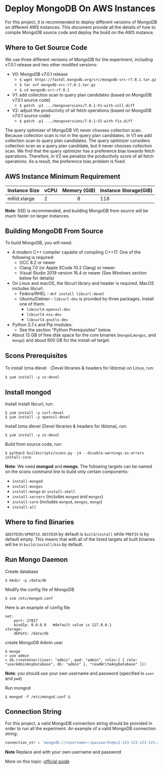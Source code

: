 Deploy MongoDB On AWS Instances
====
For this project, it is recommended to deploy different versions of MongoDB on different AWS instances.
This document provide all the details of how to compile MongoDB source code and deploy the build
on the AWS instance. 

Where to Get Source Code
----
We use three different versions of MongoDB for the experiment, including v7.0.1 release and two other modifed versions:

* V0: MongoDB v7.0.1 release
    * `$ wget https://fastdl.mongodb.org/src/mongodb-src-r7.0.1.tar.gz`
    * `$ tar xvf mongodb-src-r7.0.1.tar.gz`
    * `$ cd mongodb-src-r7.0.1`
* V1: add collection scan to query plan candidates (based on MongoDB v7.0.1 source code)
    * `$ patch -p1 .../mongoversions/7.0.1-V1-with-coll.diff`
* V2: adjust the productvity of all fetch operations (based on MongoDB v7.0.1 source code)
    * `$ patch -p1 .../mongoversions/7.0.1-V2-with-fix.diff`

The query optimizer of MongoDB V0 never chooses collection scan. Because collection
 scan is not in the query plan candidates. In V1 we add collection scan to query plan candidates. The query optimizer 
considers collection scan as a query plan candidate, but it never chooses collection scan. We find that
the query optimizer has a preference bias towards fetch operations.
Therefore, in V2 we penalize the productivity score of all fetch operations. As a result, the preference
bias problem is fixed. 

AWS Instance Minimum Requirement
----
| Instance Size | vCPU | Memory (GiB) | Instance Storage(GiB) |
|---------------|------|:------------:|-----------------------|
| m6id.xlarge   | 2    | 8            | 118                   |

**Note**: SSD is recommended, and building MongoDB from source will be much faster on larger instances.

Building MongoDB From Source 
----
To build MongoDB, you will need:
* A modern C++ compiler capable of compiling C++17. One of the following is required:
    * GCC 8.2 or newer
    * Clang 7.0 (or Apple XCode 10.2 Clang) or newer
    * Visual Studio 2019 version 16.4 or newer (See Windows section below for details)
* On Linux and macOS, the libcurl library and header is required. MacOS includes libcurl.
    * Fedora/RHEL - `dnf install libcurl-devel`
    * Ubuntu/Debian - `libcurl-dev` is provided by three packages. Install one of them:
      * `libcurl4-openssl-dev`
      * `libcurl4-nss-dev`
      * `libcurl4-gnutls-dev`
* Python 3.7.x and Pip modules:
  * See the section "Python Prerequisites" below.
* About 13 GB of free disk space for the core binaries (`mongod`,`mongos`, and `mongo`) and about 600 GB for the install-all target.

Scons Prerequisites
----
To install lzma dlevel （Devel libraries & headers for liblzma) on Linux, run:

    $ yum install -y xz-devel

Install mongod
----
Install install libcurl, run:

```
$ yum install -y curl-devel
$ yum install -y openssl-devel
```

Install lzma dlevel (Devel libraries & headers for liblzma), run:

    $ yum install -y xz-devel

Build from source code, run:

    $ python3 buildscripts/scons.py -j4 --disable-warnings-as-errors install-core

**Note**: We need **mongod** and **mongo**. The following targets can be named on the scons command line to build
only certain components:

* `install-mongod` 
* `install-mongos`
* `install-mongo` or `install-shell`
* `install-servers` (includes `mongod` and `mongos`)
* `install-core` (includes `mongod`, `mongos`, `mongo`)
* `install-all`

Where to find Binaries
----
`$DESTDIR/$PREFIX`. `DESTDIR` by default is `build/install` while
`PREFIX` is by default empty. This means that with all of the listed
targets all built binaries will be in `build/install/bin` by default.

Run Mongo Daemon
----
Create database

    $ mkdir -p /data/db

Modify the config file of MongoDB

    $ vim /etc/mongod.conf
    
Here is an example of config file

```
net:
    port: 27017
    bindIp: 0.0.0.0   #default value is 127.0.0.1
storage:
    dbPath: /data/db
```
    
create MongoDB Admin user

```shell script
$ mongo
> use admin
> db.createUser({user: "admin", pwd: "admin", roles:[ { role: "userAdminAnyDatabase", db: "admin" }, "readWriteAnyDatabase" ]})
```
**Note**: you should use your own username and password (specified in `user` and `pwd`)

Run mongod

    $ mongod -f /etc/mongod.conf &

Connection String
----
For this project, a valid MongoDB connection string should be provided in order to run all the experiment.
An example of a valid MongoDB connection string:

```python
connection_str = 'mongodb://<username>:<password>@ec2-123-123-123-123.ap-southeast-2.compute.amazonaws.com:27017/'
```

**Note** Replace <username> and <password> with your own username and password

More on this topic: [official guide](https://docs.mongodb.com/manual/reference/connection-string/)